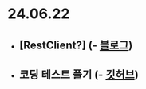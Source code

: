 # 24.06.22

- ## [RestClient?] (- [블로그](https://rim109.tistory.com/245))
- ## 코딩 테스트 풀기 (- [깃허브](https://github.com/rim109/codingtest-practice))